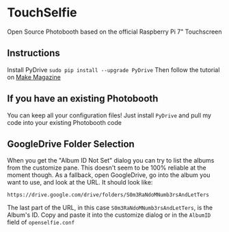 # TouchSelfie
Open Source Photobooth based on the official Raspberry Pi 7" Touchscreen

## Instructions
Install PyDrive
`sudo pip install --upgrade PyDrive`
Then follow the tutorial on [Make Magazine](http://makezine.com/projects/raspberry-pi-photo-booth/)

## If you have an existing Photobooth
You can keep all your configuration files! Just install `PyDrive` and pull my code into your existing Photobooth code

## GoogleDrive Folder Selection
When you get the "Album ID Not Set" dialog you can try to list the albums from the customize pane. This doesn't seem to be 100% reliable at the moment though. As a fallback, open GoogleDrive, go into the album you want to use, and look at the URL. It should look like:
```
https://drive.google.com/drive/folders/S0m3RaNdoMNumb3rsAndLetTers
```
The last part of the URL, in this case `S0m3RaNdoMNumb3rsAndLetTers`, is the Album's ID. Copy and paste it into the customize dialog or in the `AlbumID` field of `openselfie.conf`
